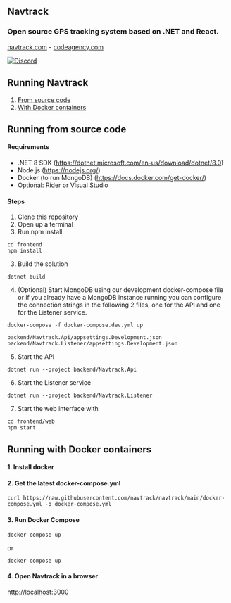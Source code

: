 ## Navtrack

### Open source GPS tracking system based on .NET and React.

[navtrack.com](https://navtrack.com) - [codeagency.com](https://codeagency.com)

[![Discord](https://img.shields.io/discord/515183168060391427?label=Discord)](https://discord.gg/N4ZxhB3y6h)

## Running Navtrack

1. [From source code](#running-from-source-code)
2. [With Docker containers](#running-with-docker-containers)

## Running from source code

#### Requirements

- .NET 8 SDK (https://dotnet.microsoft.com/en-us/download/dotnet/8.0)
- Node.js (https://nodejs.org/)
- Docker (to run MongoDB) (https://docs.docker.com/get-docker/)
- Optional: Rider or Visual Studio

#### Steps

1. Clone this repository
2. Open up a terminal
3. Run npm install

```
cd frontend
npm install
```

3. Build the solution

```
dotnet build
```

4. (Optional) Start MongoDB using our development docker-compose file or if you already have a MongoDB instance running you can configure the connection strings in the following 2 files, one for the API and one for the Listener service.

```
docker-compose -f docker-compose.dev.yml up
```

```
backend/Navtrack.Api/appsettings.Development.json
backend/Navtrack.Listener/appsettings.Development.json
```

5. Start the API

```
dotnet run --project backend/Navtrack.Api
```

6. Start the Listener service

```
dotnet run --project backend/Navtrack.Listener
```

7. Start the web interface with

```
cd frontend/web
npm start
```

## Running with Docker containers

#### 1. Install docker

#### 2. Get the latest docker-compose.yml

```
curl https://raw.githubusercontent.com/navtrack/navtrack/main/docker-compose.yml -o docker-compose.yml
```

#### 3. Run Docker Compose

```
docker-compose up
```
or
```
docker compose up
```

#### 4. Open Navtrack in a browser

[http://localhost:3000](http://localhost:3000)
